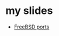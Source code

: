 my slides
=========

- [FreeBSD ports](https://raw.github.com/wdv4758h/slides/master/FreeBSD%20ports%20system.pdf)
